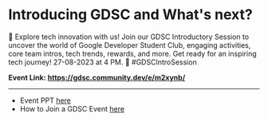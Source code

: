 # Introducing GDSC and What's next?

🚀 Explore tech innovation with us! Join our GDSC Introductory Session to uncover the world of Google Developer Student Club, engaging activities, core team intros, tech trends, rewards, and more. Get ready for an inspiring tech journey! 27-08-2023 at 4 PM. 📅 #GDSCIntroSession

**Event Link: https://gdsc.community.dev/e/m2xynb/**

***

* Event PPT [here](https://drive.google.com/file/d/17Pv__Corfm80ezOJJCTSa9l0U4wCSSNm/view?usp=drive_link)
* How to Join a GDSC Event [here](https://drive.google.com/file/d/1c8Tim2lGznmMTYzSEoFcV8mIp018S7mP/view?usp=drive_link)